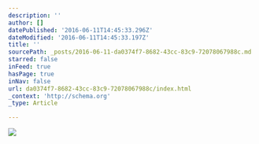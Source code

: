 ```yaml
---
description: ''
author: []
datePublished: '2016-06-11T14:45:33.296Z'
dateModified: '2016-06-11T14:45:33.197Z'
title: ''
sourcePath: _posts/2016-06-11-da0374f7-8682-43cc-83c9-72078067988c.md
starred: false
inFeed: true
hasPage: true
inNav: false
url: da0374f7-8682-43cc-83c9-72078067988c/index.html
_context: 'http://schema.org'
_type: Article

---
```

![](https://the-grid-user-content.s3-us-west-2.amazonaws.com/1589dd44-dda9-4419-8c2c-3efff9a439bb.jpg)